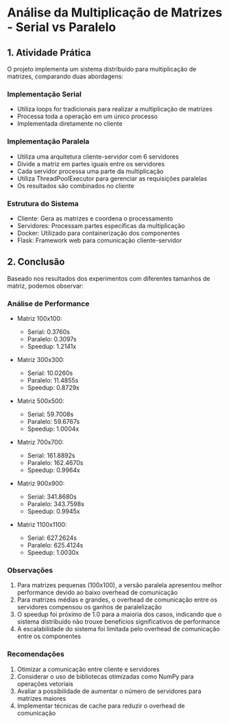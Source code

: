 # Análise da Multiplicação de Matrizes - Serial vs Paralelo

## 1. Atividade Prática

O projeto implementa um sistema distribuído para multiplicação de matrizes, comparando duas abordagens:

### Implementação Serial
- Utiliza loops for tradicionais para realizar a multiplicação de matrizes
- Processa toda a operação em um único processo
- Implementada diretamente no cliente

### Implementação Paralela
- Utiliza uma arquitetura cliente-servidor com 6 servidores
- Divide a matriz em partes iguais entre os servidores
- Cada servidor processa uma parte da multiplicação
- Utiliza ThreadPoolExecutor para gerenciar as requisições paralelas
- Os resultados são combinados no cliente

### Estrutura do Sistema
- Cliente: Gera as matrizes e coordena o processamento
- Servidores: Processam partes específicas da multiplicação
- Docker: Utilizado para containerização dos componentes
- Flask: Framework web para comunicação cliente-servidor

## 2. Conclusão

Baseado nos resultados dos experimentos com diferentes tamanhos de matriz, podemos observar:

### Análise de Performance
- Matriz 100x100:
  - Serial: 0.3760s
  - Paralelo: 0.3097s
  - Speedup: 1.2141x

- Matriz 300x300:
  - Serial: 10.0260s
  - Paralelo: 11.4855s
  - Speedup: 0.8729x

- Matriz 500x500:
  - Serial: 59.7008s
  - Paralelo: 59.6767s
  - Speedup: 1.0004x

- Matriz 700x700:
  - Serial: 161.8892s
  - Paralelo: 162.4670s
  - Speedup: 0.9964x

- Matriz 900x900:
  - Serial: 341.8680s
  - Paralelo: 343.7598s
  - Speedup: 0.9945x

- Matriz 1100x1100:
  - Serial: 627.2624s
  - Paralelo: 625.4124s
  - Speedup: 1.0030x

### Observações
1. Para matrizes pequenas (100x100), a versão paralela apresentou melhor performance devido ao baixo overhead de comunicação
2. Para matrizes médias e grandes, o overhead de comunicação entre os servidores compensou os ganhos de paralelização
3. O speedup foi próximo de 1.0 para a maioria dos casos, indicando que o sistema distribuído não trouxe benefícios significativos de performance
4. A escalabilidade do sistema foi limitada pelo overhead de comunicação entre os componentes

### Recomendações
1. Otimizar a comunicação entre cliente e servidores
2. Considerar o uso de bibliotecas otimizadas como NumPy para operações vetoriais
3. Avaliar a possibilidade de aumentar o número de servidores para matrizes maiores
4. Implementar técnicas de cache para reduzir o overhead de comunicação 